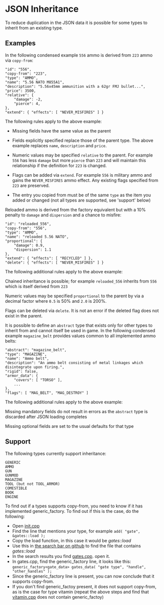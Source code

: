 # JSON Inheritance
To reduce duplication in the JSON data it is possible for some types to inherit from an existing type.

## Examples
In the following condensed example ```556``` ammo is derived from ```223``` ammo via ```copy-from```:
```
"id": "556",
"copy-from": "223",
"type": "AMMO",
"name": "5.56 NATO M855A1",
"description": "5.56x45mm ammunition with a 62gr FMJ bullet...",
"price": 3500,
"relative": {
    "damage": -2,
    "pierce": 4,
},
"extend": { "effects": [ "NEVER_MISFIRES" ] }
```
The following rules apply to the above example:

* Missing fields have the same value as the parent

* Fields explicitly specified replace those of the parent type. The above example replaces ```name```, ```description``` and ```price```.

* Numeric values may be specified ```relative``` to the parent. For example ```556``` has less ```damage``` but more ```pierce``` than ```223``` and will maintain this relationship if the definition for ```223``` is changed.

* Flags can be added via ```extend```. For example ```556``` is military ammo and gains the ```NEVER_MISFIRES``` ammo effect. Any existing flags specified from ```223``` are preserved.

* The entry you copied from must be of the same ```type``` as the item you added or changed (not all types are supported, see 'support' below)

Reloaded ammo is derived from the factory equivalent but with a 10% penalty to ```damage``` and ```dispersion``` and a chance to misfire:

```
"id": "reloaded_556",
"copy-from": "556",
"type": "AMMO",
"name": "reloaded 5.56 NATO",
"proportional": {
    "damage": 0.9,
    "dispersion": 1.1
},
"extend": { "effects": [ "RECYCLED" ] },
"delete": { "effects": [ "NEVER_MISFIRES" ] }
```
The following additional rules apply to the above example:

Chained inheritance is possible; for example ```reloaded_556``` inherits from ```556``` which is itself derived from ```223```

Numeric values may be specified ```proportional``` to the parent by via a decimal factor where ```0.5``` is 50% and ```2.0``` is 200%.

Flags can be deleted via ```delete```. It is not an error if the deleted flag does not exist in the parent.

It is possible to define an ```abstract``` type that exists only for other types to inherit from and cannot itself be used in game. In the following condensed example ```magazine_belt``` provides values common to all implemented ammo belts:
```
"abstract": "magazine_belt",
"type": "MAGAZINE",
"name": "Ammo belt",
"description": "An ammo belt consisting of metal linkages which disintegrate upon firing.",
"rigid": false,
"armor_data": {
    "covers": [ "TORSO" ],
    ...
},
"flags": [ "MAG_BELT", "MAG_DESTROY" ]
```
The following additional rules apply to the above example:

Missing mandatory fields do not result in errors as the ```abstract``` type is discarded after JSON loading completes

Missing optional fields are set to the usual defaults for that type

## Support
The following types currently support inheritance:
```
GENERIC
AMMO
GUN
GUNMOD
MAGAZINE
TOOL (but not TOOL_ARMOR)
COMESTIBLE
BOOK
ENGINE
```

To find out if a types supports copy-from, you need to know if it has implemented generic_factory. To find out if this is the case, do the following:
* Open [init.cpp](https://github.com/CleverRaven/Cataclysm-DDA/tree/master/src/init.cpp)
* Find the line that mentions your type, for example `add( "gate", &gates::load );`
* Copy the load function, in this case it would be *gates::load*
* Use this in [the search bar on github](https://github.com/CleverRaven/Cataclysm-DDA/search?q=%22gates%3A%3Aload%22&unscoped_q=%22gates%3A%3Aload%22&type=Code) to find the file that contains *gates::load*
* In the search results you find [gates.cpp](https://github.com/CleverRaven/Cataclysm-DDA/tree/master/src/gates.cpp). open it.
* In gates.cpp, find the generic_factory line, it looks like this: `generic_factory<gate_data> gates_data( "gate type", "handle", "other_handles" );`
* Since the generic_factory line is present, you can now conclude that it supports copy-from. 
* If you don't find generic_factoy present, it does not support copy-from, as is the case for type vitamin (repeat the above steps and find that [vitamin.cpp](https://github.com/CleverRaven/Cataclysm-DDA/tree/master/src/vitamin.cpp) does not contain generic_factoy)
